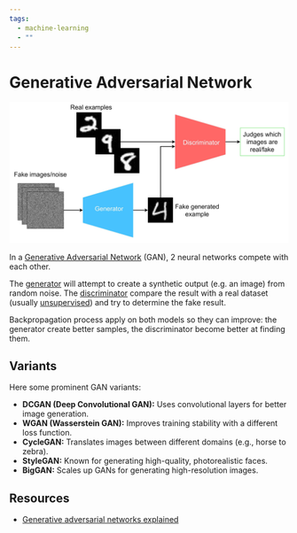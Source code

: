 ```yaml
---
tags:
  - machine-learning
  - ""
---
```


# Generative Adversarial Network 

![Example of GAN](../../assets/gan.jpg)

In a [Generative Adversarial Network](https://en.wikipedia.org/wiki/Generative_adversarial_network) (GAN), 2 neural networks compete with each other.

The [generator](https://en.wikipedia.org/wiki/Generative_model) will attempt to create a synthetic output (e.g. an image) from random noise. The [discriminator](https://en.wikipedia.org/wiki/Discriminative_model) compare the result with a real dataset (usually [unsupervised](../../learning-paradigms/unsupervised-learning.md)) and try to determine the fake result.

Backpropagation process apply on both models so they can improve: the generator create better samples, the discriminator become better at finding them.

## Variants

Here some prominent GAN variants:

- **DCGAN (Deep Convolutional GAN):** Uses convolutional layers for better image generation.
- **WGAN (Wasserstein GAN):** Improves training stability with a different loss function.
- **CycleGAN:** Translates images between different domains (e.g., horse to zebra).
- **StyleGAN:** Known for generating high-quality, photorealistic faces.
- **BigGAN:** Scales up GANs for generating high-resolution images.

## Resources

- [Generative adversarial networks explained](https://developer.ibm.com/articles/generative-adversarial-networks-explained/)